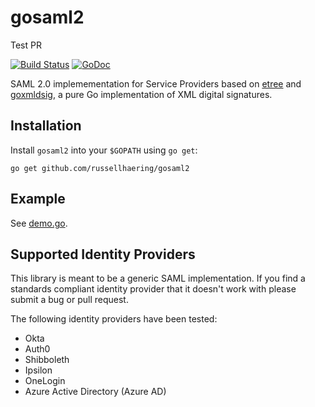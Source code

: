 # gosaml2

Test PR

[![Build Status](https://github.com/russellhaering/gosaml2/actions/workflows/test.yml/badge.svg?branch=main)](https://github.com/russellhaering/gosaml2/actions/workflows/test.yml?query=branch%3Amain)
[![GoDoc](https://godoc.org/github.com/russellhaering/gosaml2?status.svg)](https://godoc.org/github.com/russellhaering/gosaml2)

SAML 2.0 implemementation for Service Providers based on [etree](https://github.com/beevik/etree)
and [goxmldsig](https://github.com/russellhaering/goxmldsig), a pure Go
implementation of XML digital signatures.

## Installation

Install `gosaml2` into your `$GOPATH` using `go get`:

```
go get github.com/russellhaering/gosaml2
```

## Example

See [demo.go](s2example/demo.go).

## Supported Identity Providers

This library is meant to be a generic SAML implementation. If you find a
standards compliant identity provider that it doesn't work with please
submit a bug or pull request.

The following identity providers have been tested:

* Okta
* Auth0
* Shibboleth
* Ipsilon
* OneLogin
* Azure Active Directory (Azure AD)
